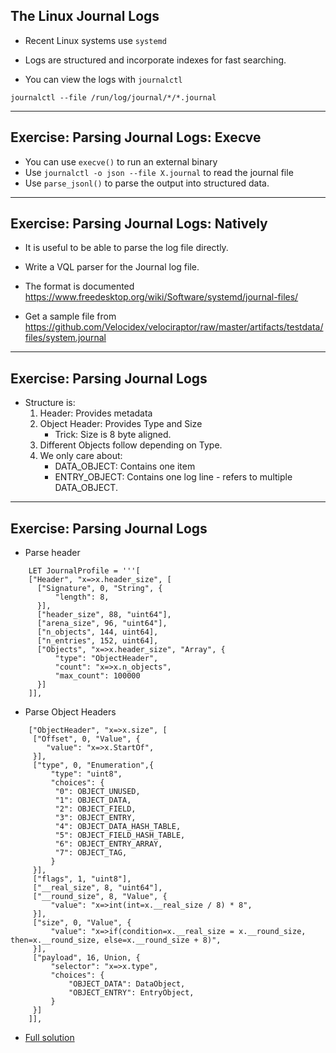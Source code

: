 <!-- content optional -->

## The Linux Journal Logs

* Recent Linux systems use `systemd`
* Logs are structured and incorporate indexes for fast searching.

* You can view the logs with `journalctl`

```
journalctl --file /run/log/journal/*/*.journal
```

---

<!-- content small-font optional -->

## Exercise: Parsing Journal Logs: Execve

* You can use `execve()` to run an external binary
* Use `journalctl -o json --file X.journal` to read the journal file
* Use `parse_jsonl()` to parse the output into structured data.

---

<!-- content small-font optional -->

## Exercise: Parsing Journal Logs: Natively

* It is useful to be able to parse the log file directly.

* Write a VQL parser for the Journal log file.
* The format is documented
  https://www.freedesktop.org/wiki/Software/systemd/journal-files/

* Get a sample file from https://github.com/Velocidex/velociraptor/raw/master/artifacts/testdata/files/system.journal


---

<!-- content small-font optional -->

## Exercise: Parsing Journal Logs

* Structure is:
   1. Header: Provides metadata
   2. Object Header: Provides Type and Size
      * Trick: Size is 8 byte aligned.
   3. Different Objects follow depending on Type.
   4. We only care about:
      * DATA_OBJECT: Contains one item
      * ENTRY_OBJECT: Contains one log line - refers to multiple DATA_OBJECT.

---

<!-- content small-font optional -->

## Exercise: Parsing Journal Logs

* Parse header

<div class="solution solution-closed">

```
    LET JournalProfile = '''[
    ["Header", "x=>x.header_size", [
      ["Signature", 0, "String", {
          "length": 8,
      }],
      ["header_size", 88, "uint64"],
      ["arena_size", 96, "uint64"],
      ["n_objects", 144, uint64],
      ["n_entries", 152, uint64],
      ["Objects", "x=>x.header_size", "Array", {
          "type": "ObjectHeader",
          "count": "x=>x.n_objects",
          "max_count": 100000
      }]
    ]],
```

</div>

* Parse Object Headers

<div class="solution solution-closed">

```
    ["ObjectHeader", "x=>x.size", [
     ["Offset", 0, "Value", {
        "value": "x=>x.StartOf",
     }],
     ["type", 0, "Enumeration",{
         "type": "uint8",
         "choices": {
          "0": OBJECT_UNUSED,
          "1": OBJECT_DATA,
          "2": OBJECT_FIELD,
          "3": OBJECT_ENTRY,
          "4": OBJECT_DATA_HASH_TABLE,
          "5": OBJECT_FIELD_HASH_TABLE,
          "6": OBJECT_ENTRY_ARRAY,
          "7": OBJECT_TAG,
         }
     }],
     ["flags", 1, "uint8"],
     ["__real_size", 8, "uint64"],
     ["__round_size", 8, "Value", {
         "value": "x=>int(int=x.__real_size / 8) * 8",
     }],
     ["size", 0, "Value", {
         "value": "x=>if(condition=x.__real_size = x.__round_size, then=x.__round_size, else=x.__round_size + 8)",
     }],
     ["payload", 16, Union, {
         "selector": "x=>x.type",
         "choices": {
             "OBJECT_DATA": DataObject,
             "OBJECT_ENTRY": EntryObject,
         }
     }]
    ]],
```
</div>

* [Full solution](https://github.com/Velocidex/velociraptor/blob/master/artifacts/definitions/Linux/Forensics/Journal.yaml)

